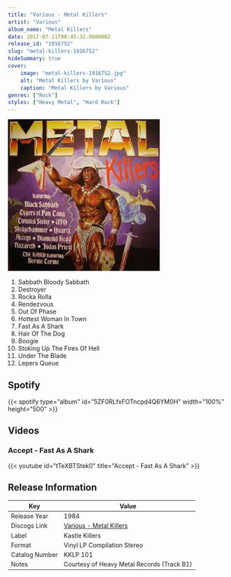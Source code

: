 ```yaml
---
title: "Various - Metal Killers"
artist: "Various"
album_name: "Metal Killers"
date: 2017-07-11T08:45:32.000000Z
release_id: "1916752"
slug: "metal-killers-1916752"
hideSummary: true
cover:
    image: "metal-killers-1916752.jpg"
    alt: "Metal Killers by Various"
    caption: "Metal Killers by Various"
genres: ["Rock"]
styles: ["Heavy Metal", "Hard Rock"]
---
```


![Metal Killers by Various](metal-killers-1916752.jpg)

<!-- section break -->

1. Sabbath Bloody Sabbath
2. Destroyer
3. Rocka Rolla
4. Rendezvous
5. Out Of Phase
6. Hottest Woman In Town
7. Fast As A Shark
8. Hair Of The Dog
9. Boogie
10. Stoking Up The Fires Of Hell
11. Under The Blade
12. Lepers Queue

<!-- section break -->


## Spotify
{{< spotify type="album" id="5ZF0RLfxFOTncpd4Q6YM0H" width="100%" height="500" >}}



## Videos
### Accept - Fast As A Shark
{{< youtube id="tTeXBTStek0" title="Accept - Fast As A Shark" >}}<br>



## Release Information
|  Key           | Value                                                |
| ---------------| ---------------------------------------------------- |
| Release Year   | 1984                                   |
| Discogs Link   | [Various - Metal Killers](https://www.discogs.com/release/1916752-Various-Metal-Killers) |
| Label          | Kastle Killers |
| Format         | Vinyl LP Compilation Stereo |
| Catalog Number | KKLP 101 |
| Notes | Courtesy of Heavy Metal Records (Track B1)  |